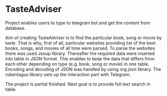 # TasteAdviser


Project enables users to type to telegram bot and get the content from database.

Aim of creating TasteAdviser is to find the particular book, song or movie by taste. That is why, first of all, particular websites providing list of the best books, songs, and movies of all time were parsed. To parse the websites there was used Jsoup library. Thereafter the required data were inserted into table in JSON format. This enables to keep the data that differs from each other depending on type (e.g. book, song or movie) in one table. Encoding and decoding of JSON was handled by using org.json library. The rubenlagus library sets up the interaction part with Telegram. 

The project is partial finished. Next goal is to provide full text search in table.
